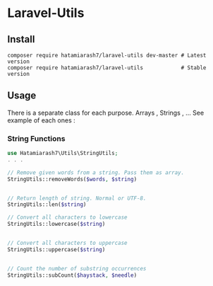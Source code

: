 # Laravel-Utils

## Install

```
composer require hatamiarash7/laravel-utils dev-master # Latest version
composer require hatamiarash7/laravel-utils            # Stable version
```

## Usage

There is a separate class for each purpose. Arrays , Strings , … See example of each ones :

### String Functions

```php
use Hatamiarash7\Utils\StringUtils;
. . .

// Remove given words from a string. Pass them as array.
StringUtils::removeWords($words, $string)


// Return length of string. Normal or UTF-8.
StringUtils::len($string)

// Convert all characters to lowercase
StringUtils::lowercase($string)


// Convert all characters to uppercase
StringUtils::uppercase($string)


// Count the number of substring occurrences
StringUtils::subCount($haystack, $needle)
```
